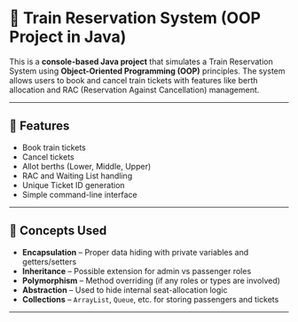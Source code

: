 # 🚆 Train Reservation System (OOP Project in Java)

This is a **console-based Java project** that simulates a Train Reservation System using **Object-Oriented Programming (OOP)** principles. 
The system allows users to book and cancel train tickets with features like berth allocation and RAC (Reservation Against Cancellation) management.

---

## 📌 Features

- Book train tickets
- Cancel tickets
- Allot berths (Lower, Middle, Upper)
- RAC and Waiting List handling
- Unique Ticket ID generation
- Simple command-line interface

---

## 🧠 Concepts Used

- **Encapsulation** – Proper data hiding with private variables and getters/setters  
- **Inheritance** – Possible extension for admin vs passenger roles  
- **Polymorphism** – Method overriding (if any roles or types are involved)  
- **Abstraction** – Used to hide internal seat-allocation logic  
- **Collections** – `ArrayList`, `Queue`, etc. for storing passengers and tickets

---



